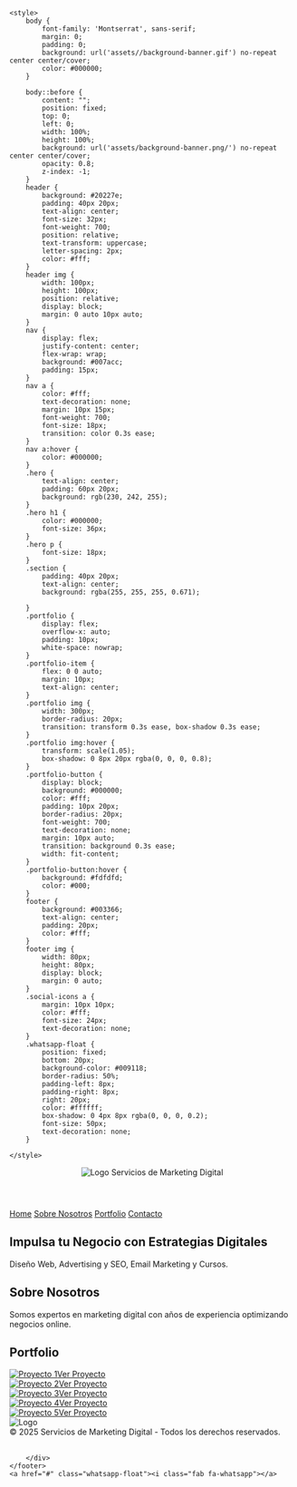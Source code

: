 <!DOCTYPE html>
<html lang="es">
<head>
    <meta charset="UTF-8">
    <meta name="viewport" content="width=device-width, initial-scale=1.0">
    <title>Servicios de Marketing Digital</title>
    <link href="https://fonts.googleapis.com/css2?family=Montserrat:wght@300;400;700&display=swap" rel="stylesheet">
    <link rel="stylesheet" href="https://cdnjs.cloudflare.com/ajax/libs/font-awesome/5.15.4/css/all.min.css">
    
    
    <style>
        body {
            font-family: 'Montserrat', sans-serif;
            margin: 0;
            padding: 0;
            background: url('assets//background-banner.gif') no-repeat center center/cover;
            color: #000000;
        }
    
        body::before {
            content: "";
            position: fixed;
            top: 0;
            left: 0;
            width: 100%;
            height: 100%;
            background: url('assets/background-banner.png/') no-repeat center center/cover;
            opacity: 0.8;
            z-index: -1;
        }
        header {
            background: #20227e;
            padding: 40px 20px;
            text-align: center;
            font-size: 32px;
            font-weight: 700;
            position: relative;
            text-transform: uppercase;
            letter-spacing: 2px;
            color: #fff;
        }
        header img {
            width: 100px;
            height: 100px;
            position: relative;
            display: block;
            margin: 0 auto 10px auto;
        }
        nav {
            display: flex;
            justify-content: center;
            flex-wrap: wrap;
            background: #007acc;
            padding: 15px;
        }
        nav a {
            color: #fff;
            text-decoration: none;
            margin: 10px 15px;
            font-weight: 700;
            font-size: 18px;
            transition: color 0.3s ease;
        }
        nav a:hover {
            color: #000000;
        }
        .hero {
            text-align: center;
            padding: 60px 20px;
            background: rgb(230, 242, 255);
        }
        .hero h1 {
            color: #000000;
            font-size: 36px;
        }
        .hero p {
            font-size: 18px;
        }
        .section {
            padding: 40px 20px;
            text-align: center;
            background: rgba(255, 255, 255, 0.671);

        }
        .portfolio {
            display: flex;
            overflow-x: auto;
            padding: 10px;
            white-space: nowrap;
        }
        .portfolio-item {
            flex: 0 0 auto;
            margin: 10px;
            text-align: center;
        }
        .portfolio img {
            width: 300px;
            border-radius: 20px;
            transition: transform 0.3s ease, box-shadow 0.3s ease;
        }
        .portfolio img:hover {
            transform: scale(1.05);
            box-shadow: 0 8px 20px rgba(0, 0, 0, 0.8);
        }
        .portfolio-button {
            display: block;
            background: #000000;
            color: #fff;
            padding: 10px 20px;
            border-radius: 20px;
            font-weight: 700;
            text-decoration: none;
            margin: 10px auto;
            transition: background 0.3s ease;
            width: fit-content;
        }
        .portfolio-button:hover {
            background: #fdfdfd;
            color: #000;
        }
        footer {
            background: #003366;
            text-align: center;
            padding: 20px;
            color: #fff;
        }
        footer img {
            width: 80px;
            height: 80px;
            display: block;
            margin: 0 auto;
        }
        .social-icons a {
            margin: 10px 10px;
            color: #fff;
            font-size: 24px;
            text-decoration: none;
        }
        .whatsapp-float {
            position: fixed;
            bottom: 20px;
            background-color: #009118;
            border-radius: 50%;
            padding-left: 8px;
            padding-right: 8px;
            right: 20px;
            color: #ffffff;
            box-shadow: 0 4px 8px rgba(0, 0, 0, 0.2);
            font-size: 50px;
            text-decoration: none;
        }

    </style>
</head>
<body>
    <header>
        <img src="assets/logo.png" alt="Logo">
        Servicios de Marketing Digital
    </header>
    <nav>
        <a href="#home">Home</a>
        <a href="#about">Sobre Nosotros</a>
        <a href="#portfolio">Portfolio</a>
        <a href="#contact">Contacto</a>
    </nav>
    <section id="home" class="hero">
        <h1>Impulsa tu Negocio con Estrategias Digitales</h1>
        <p>Diseño Web, Advertising y SEO, Email Marketing y Cursos.</p>
    </section>
    <section id="about" class="section">
        <h2>Sobre Nosotros</h2>
        <p>Somos expertos en marketing digital con años de experiencia optimizando negocios online.</p>
    </section>
    <section id="portfolio" class="section">
        <h2>Portfolio</h2>
        <div class="portfolio">
            <div class="portfolio-item"><a href="#"><img src="assets/Divino_case.png" alt="Proyecto 1"></a><a href="#" class="portfolio-button">Ver Proyecto</a></div>
            <div class="portfolio-item"><a href="#"><img src="assets/Schinca_case.png" alt="Proyecto 2"></a><a href="#" class="portfolio-button">Ver Proyecto</a></div>
            <div class="portfolio-item"><a href="#"><img src="assets/Districad case.png" alt="Proyecto 3"></a><a href="#" class="portfolio-button">Ver Proyecto</a></div>
            <div class="portfolio-item"><a href="#"><img src="assets/WiseData case.png" alt="Proyecto 4"></a><a href="#" class="portfolio-button">Ver Proyecto</a></div>
            <div class="portfolio-item"><a href="#"><img src="assets/Noe study case.jpg" alt="Proyecto 5"></a><a href="#" class="portfolio-button">Ver Proyecto</a></div>
        </div>
    </section>
    <footer>
        <img src="assets/logo.png" alt="Logo">
        <br>
        &copy; 2025 Servicios de Marketing Digital - Todos los derechos reservados.
        <br>
        <br>
        <div class="social-icons">
            <a href="https://instagram.com" target="_blank"><i class="fab fa-instagram"></i></a>
            <a href="https://facebook.com" target="_blank"><i class="fab fa-facebook-f"></i></a>
            <a href="https://linkedin.com" target="_blank"><i class="fab fa-linkedin-in"></i></a>
            <a href="https://youtube.com" target="_blank"><i class="fab fa-youtube"></i></a>
        </div>
        
        </div>
    </footer>
    <a href="#" class="whatsapp-float"><i class="fab fa-whatsapp"></a>
</body>
</html>
